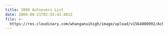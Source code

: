 ```yaml
---
title: 2009 Achievers List
date: 2009-08-21T02:55:43.681Z
file: >-
  https://res.cloudinary.com/whanganuihigh/image/upload/v1564000992/Achievers/2009_ACHIEVERS_LIST.pdf
---
```


